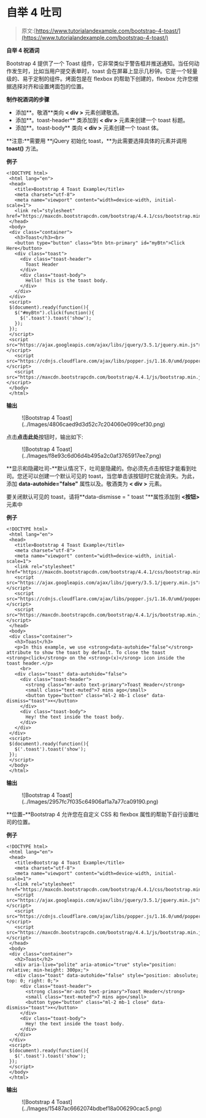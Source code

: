 # 自举 4 吐司

> 原文:[https://www.tutorialandexample.com/bootstrap-4-toast/](https://www.tutorialandexample.com/bootstrap-4-toast/)

**自举 4 祝酒词**

Bootstrap 4 提供了一个 Toast 组件，它非常类似于警告框并推送通知。当任何动作发生时，比如当用户提交表单时，toast 会在屏幕上显示几秒钟。它是一个轻量级的、易于定制的组件。烤面包是在 flexbox 的帮助下创建的，flexbox 允许您根据选择对齐和设置烤面包的位置。

**制作祝酒词的步骤**

*   添加**。敬酒**类向 **< div >** 元素创建敬酒。
*   添加**。toast-header** 类添加到 **< div >** 元素来创建一个 toast 标题。
*   添加**。toast-body** 类向 **< div >** 元素创建一个 toast 体。

**注意:**需要用 **jQuery 初始化 toast，**为此需要选择具体的元素并调用 **toast()** 方法。

**例子**

```
<!DOCTYPE html>
 <html lang="en">
 <head>
   <title>Bootstrap 4 Toast Example</title>
   <meta charset="utf-8">
   <meta name="viewport" content="width=device-width, initial-scale=1">
   <link rel="stylesheet" href="https://maxcdn.bootstrapcdn.com/bootstrap/4.4.1/css/bootstrap.min.css"> 
 </head>
 <body>
 <div class="container">
   <h3>Toast</h3><br>
   <button type="button" class="btn btn-primary" id="myBtn">Click Here</button>
   <div class="toast">
     <div class="toast-header"> 
       Toast Header
     </div>
     <div class="toast-body">
       Hello! This is the toast body.
     </div>
   </div>
 </div>
 <script> 
 $(document).ready(function(){
   $("#myBtn").click(function(){
     $('.toast').toast('show');
   });
 });
 </script>
 <script src="https://ajax.googleapis.com/ajax/libs/jquery/3.5.1/jquery.min.js"></script> 
   <script src="https://cdnjs.cloudflare.com/ajax/libs/popper.js/1.16.0/umd/popper.min.js"></script>
   <script src="https://maxcdn.bootstrapcdn.com/bootstrap/4.4.1/js/bootstrap.min.js"></script>
 </body>
 </html> 
```

**输出**

<figure class="wp-block-image">![Bootstrap 4 Toast](../Images/4806caed9d3d52c7c204060e099cef30.png)</figure>

点击**点击此处**按钮时，输出如下:

<figure class="wp-block-image">![Bootstrap 4 Toast](../Images/f8e93c6d06d4b495a2c0af3765917ee7.png)</figure>

**显示和隐藏吐司-**默认情况下，吐司是隐藏的。你必须先点击按钮才能看到吐司。您还可以创建一个默认可见的 toast，当您单击该按钮时它就会消失。为此，添加 **data-autohide="false"** 属性以及。敬酒类为 **< div >** 元素。

要关闭默认可见的 toast，请将**data-dismisse = " toast "**属性添加到 **<按钮>** 元素中

**例子**

```
<!DOCTYPE html>
 <html lang="en">
 <head>
   <title>Bootstrap 4 Toast Example</title>
   <meta charset="utf-8">
   <meta name="viewport" content="width=device-width, initial-scale=1">
   <link rel="stylesheet" href="https://maxcdn.bootstrapcdn.com/bootstrap/4.4.1/css/bootstrap.min.css"> 
   <script src="https://ajax.googleapis.com/ajax/libs/jquery/3.5.1/jquery.min.js"></script>
   <script src="https://cdnjs.cloudflare.com/ajax/libs/popper.js/1.16.0/umd/popper.min.js"></script>
   <script src="https://maxcdn.bootstrapcdn.com/bootstrap/4.4.1/js/bootstrap.min.js"></script>
 </head>
 <body>
 <div class="container">
   <h3>Toast</h3> 
   <p>In this example, we use <strong>data-autohide="false"</strong> attribute to show the toast by default. To close the toast <strong>click</strong> on the <strong>(x)</srong> icon inside the toast header.</p>
     <br>
   <div class="toast" data-autohide="false">
     <div class="toast-header">
       <strong class="mr-auto text-primary">Toast Header</strong>
       <small class="text-muted">7 mins ago</small> 
       <button type="button" class="ml-2 mb-1 close" data-dismiss="toast">×</button>
     </div>
     <div class="toast-body">
       Hey! the text inside the toast body.
     </div>
   </div>
 </div>
 <script> 
 $(document).ready(function(){
   $('.toast').toast('show');
 });
 </script>
 </body>
 </html> 
```

**输出**

<figure class="wp-block-image">![Bootstrap 4 Toast](../Images/2957fc7f035c64906af1a7a77ca09190.png)</figure>

**位置–**Bootstrap 4 允许您在自定义 CSS 和 flexbox 属性的帮助下自行设置吐司的位置。

**例子**

```
<!DOCTYPE html>
 <html lang="en">
 <head>
   <title>Bootstrap 4 Toast Example</title>
   <meta charset="utf-8">
   <meta name="viewport" content="width=device-width, initial-scale=1">
   <link rel="stylesheet" href="https://maxcdn.bootstrapcdn.com/bootstrap/4.4.1/css/bootstrap.min.css"> 
   <script src="https://ajax.googleapis.com/ajax/libs/jquery/3.5.1/jquery.min.js"></script>
   <script src="https://cdnjs.cloudflare.com/ajax/libs/popper.js/1.16.0/umd/popper.min.js"></script>
   <script src="https://maxcdn.bootstrapcdn.com/bootstrap/4.4.1/js/bootstrap.min.js"></script>
 </head>
 <body>
 <div class="container">
   <h2>Toast</h2>
   <div aria-live="polite" aria-atomic="true" style="position: relative; min-height: 300px;"> 
   <div class="toast" data-autohide="false" style="position: absolute; top: 0; right: 0;">
     <div class="toast-header">
       <strong class="mr-auto text-primary">Toast Header</strong>
       <small class="text-muted">7 mins ago</small>
       <button type="button" class="ml-2 mb-1 close" data-dismiss="toast">×</button>
     </div>
     <div class="toast-body">
       Hey! the text inside the toast body. 
     </div>
   </div>
 </div>
 <script>
 $(document).ready(function(){
   $('.toast').toast('show');
 });
 </script> 
 </body>
 </html> 
```

**输出**

<figure class="wp-block-image">![Bootstrap 4 Toast](../Images/15487ac6662074bdbef18a006290cac5.png)</figure>